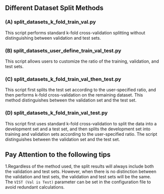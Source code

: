 ## **Different Dataset Split Methods**
### **(A) split_datasets_k_fold_train_val.py**
This script performs standard k-fold cross-validation splitting without distinguishing between validation and test sets.
### **(B) split_datasets_user_define_train_val_test.py**
This script allows users to customize the ratio of the training, validation, and test sets.
### **(C) split_datasets_k_fold_train_val_then_test.py**
This script first splits the test set according to the user-specified ratio, and then performs k-fold cross-validation on the remaining dataset. This method distinguishes between the validation set and the test set.
### **(D) split_datasets_k_fold_train_val_test.py**
This script first uses standard k-fold cross-validation to split the data into a development set and a test set, and then splits the development set into training and validation sets according to the user-specified ratio. The script distinguishes between the validation set and the test set.



## **Pay Attention to the following tips**
1.Regardless of the method used, the split results will always include both the validation and test sets. However, when there is no distinction between the validation and test sets, the validation and test sets will be the same. The `VIST (Val is Test)` parameter can be set in the configuration file to avoid redundant calculations.
